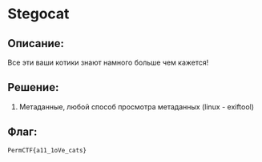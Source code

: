 # Stegocat
## Описание:
  Все эти ваши котики знают намного больше чем кажется!

## Решение:
1. Метаданные, любой способ просмотра метаданных (linux - exiftool)

## Флаг:
    PermCTF{a11_1oVe_cats}
